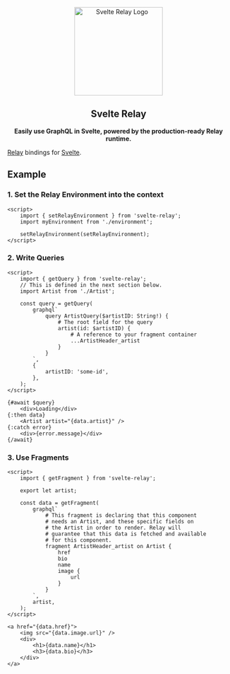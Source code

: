 <p align="center">
	<img width="200" src="https://raw.githubusercontent.com/kesne/svelte-relay/master/website/static/img/svelte-relay-logo.png" alt="Svelte Relay Logo" />
</p>
<h2 align="center">Svelte Relay</h2>
<p align="center"><b>Easily use GraphQL in Svelte, powered by the production-ready Relay runtime.</b></p>

[Relay](https://relay.dev) bindings for [Svelte](https://svelte.dev).

## Example

### 1. Set the Relay Environment into the context

```svelte
<script>
	import { setRelayEnvironment } from 'svelte-relay';
	import myEnvironment from './environment';

	setRelayEnvironment(setRelayEnvironment);
</script>
```

### 2. Write Queries

```svelte
<script>
	import { getQuery } from 'svelte-relay';
	// This is defined in the next section below.
	import Artist from './Artist';

	const query = getQuery(
		graphql`
			query ArtistQuery($artistID: String!) {
				# The root field for the query
				artist(id: $artistID) {
					# A reference to your fragment container
					...ArtistHeader_artist
				}
			}
		`,
		{
			artistID: 'some-id',
		},
	);
</script>

{#await $query}
	<div>Loading</div>
{:then data}
	<Artist artist="{data.artist}" />
{:catch error}
	<div>{error.message}</div>
{/await}
```

### 3. Use Fragments

```svelte
<script>
	import { getFragment } from 'svelte-relay';

	export let artist;

	const data = getFragment(
		graphql`
			# This fragment is declaring that this component
			# needs an Artist, and these specific fields on
			# the Artist in order to render. Relay will
			# guarantee that this data is fetched and available
			# for this component.
			fragment ArtistHeader_artist on Artist {
				href
				bio
				name
				image {
					url
				}
			}
		`,
		artist,
	);
</script>

<a href="{data.href}">
	<img src="{data.image.url}" />
	<div>
		<h1>{data.name}</h1>
		<h3>{data.bio}</h3>
	</div>
</a>
```
